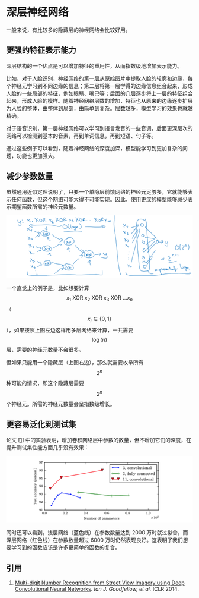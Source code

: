 # 深层神经网络

一般来说，有比较多的隐藏层的神经网络会比较好用。

## 更强的特征表示能力

深层结构的一个优点是可以增加特征的重用性，从而指数级地增加表示能力。

比如，对于人脸识别，神经网络的第一层从原始图片中提取人脸的轮廓和边缘，每个神经元学习到不同边缘的信息；第二层将第一层学得的边缘信息组合起来，形成人脸的一些局部的特征，例如眼睛、嘴巴等；后面的几层逐步将上一层的特征组合起来，形成人脸的模样。随着神经网络层数的增加，特征也从原来的边缘逐步扩展为人脸的整体，由整体到局部，由简单到复杂。层数越多，模型学习的效果也就越精确。

对于语音识别，第一层神经网络可以学习到语言发音的一些音调，后面更深层次的网络可以检测到基本的音素，再到单词信息，再到短语、句子等。

通过这些例子可以看到，随着神经网络的深度加深，模型能学习到更加复杂的问题，功能也更加强大。

## 减少参数数量

虽然通用近似定理说明了，只要一个单隐层前馈网络的神经元足够多，它就能够表示任何函数，但这个网络可能大得不可能实现。因此，使用更深的模型能够减少表示期望函数所需的神经元数量。

![dnn parameters](./img/dnn-parameters.png)

一个直觉上的例子是，比如想要计算 $$x_1 \text{ XOR } x_2 \text{ XOR } x_3 \text{ XOR } \dots x_n$$（$$x_i \in \{ 0, 1 \}$$），如果按照上图左边这样用多层网络来计算，一共需要 $$\log(n)$$ 层，需要的神经元数量不会很多。

但如果只能用一个隐藏层（上图右边），那么就需要枚举所有 $$2^n$$ 种可能的情况，即这个隐藏层需要 $$2^n$$ 个神经元。所需的神经元数量会呈指数级增长。



## 更容易泛化到测试集

论文 [[1]](#goodfellow-2014) 中的实验表明，增加卷积网络层中参数的数量，但不增加它们的深度，在提升测试集性能方面几乎没有效果：

![dnn test](./img/dnn-test.png)

同时还可以看到，浅层网络（蓝色线）在参数数量达到 2000 万时就过拟合，而深层网络（红色线）在参数数量超过 6000 万时仍然表现良好。这表明了我们想要学习到的函数应该是许多更简单的函数的复合。


## 引用

<div id="goodfellow-2014"></div>

1. [Multi-digit Number Recognition from Street View Imagery using Deep Convolutional Neural Networks](https://arxiv.org/pdf/1312.6082.pdf). *Ian J. Goodfellow, et al.* ICLR 2014. 